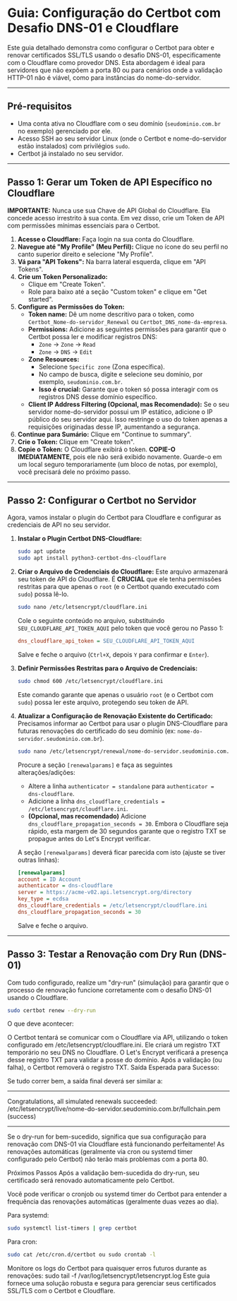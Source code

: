 # Guia: Configuração do Certbot com Desafio DNS-01 e Cloudflare

Este guia detalhado demonstra como configurar o Certbot para obter e renovar certificados SSL/TLS usando o desafio DNS-01, especificamente com o Cloudflare como provedor DNS. Esta abordagem é ideal para servidores que não expõem a porta 80 ou para cenários onde a validação HTTP-01 não é viável, como para instâncias do nome-do-servidor.

---

## Pré-requisitos

*   Uma conta ativa no Cloudflare com o seu domínio (`seudominio.com.br` no exemplo) gerenciado por ele.
*   Acesso SSH ao seu servidor Linux (onde o Certbot e nome-do-servidor estão instalados) com privilégios `sudo`.
*   Certbot já instalado no seu servidor.

---

## Passo 1: Gerar um Token de API Específico no Cloudflare

**IMPORTANTE:** Nunca use sua Chave de API Global do Cloudflare. Ela concede acesso irrestrito à sua conta. Em vez disso, crie um Token de API com permissões mínimas essenciais para o Certbot.

1.  **Acesse o Cloudflare:** Faça login na sua conta do Cloudflare.
2.  **Navegue até "My Profile" (Meu Perfil):** Clique no ícone do seu perfil no canto superior direito e selecione "My Profile".
3.  **Vá para "API Tokens":** Na barra lateral esquerda, clique em "API Tokens".
4.  **Crie um Token Personalizado:**
    *   Clique em "Create Token".
    *   Role para baixo até a seção "Custom token" e clique em "Get started".
5.  **Configure as Permissões do Token:**
    *   **Token name:** Dê um nome descritivo para o token, como `Certbot_Nome-do-servidor_Renewal` ou `Certbot_DNS_nome-da-empresa`.
    *   **Permissions:** Adicione as seguintes permissões para garantir que o Certbot possa ler e modificar registros DNS:
        *   `Zone` -> `Zone` -> `Read`
        *   `Zone` -> `DNS` -> `Edit`
    *   **Zone Resources:**
        *   Selecione `Specific zone` (Zona específica).
        *   No campo de busca, digite e selecione seu domínio, por exemplo, `seudominio.com.br`.
        *   **Isso é crucial:** Garante que o token só possa interagir com os registros DNS desse domínio específico.
    *   **Client IP Address Filtering (Opcional, mas Recomendado):** Se o seu servidor nome-do-servidor possui um IP estático, adicione o IP público do seu servidor aqui. Isso restringe o uso do token apenas a requisições originadas desse IP, aumentando a segurança.
6.  **Continue para Sumário:** Clique em "Continue to summary".
7.  **Crie o Token:** Clique em "Create token".
8.  **Copie o Token:** O Cloudflare exibirá o token. **COPIE-O IMEDIATAMENTE**, pois ele não será exibido novamente. Guarde-o em um local seguro temporariamente (um bloco de notas, por exemplo), você precisará dele no próximo passo.

---

## Passo 2: Configurar o Certbot no Servidor

Agora, vamos instalar o plugin do Certbot para Cloudflare e configurar as credenciais de API no seu servidor.

1.  **Instalar o Plugin Certbot DNS-Cloudflare:**
    ```bash
    sudo apt update
    sudo apt install python3-certbot-dns-cloudflare
    ```

2.  **Criar o Arquivo de Credenciais do Cloudflare:**
    Este arquivo armazenará seu token de API do Cloudflare. É **CRUCIAL** que ele tenha permissões restritas para que apenas o `root` (e o Certbot quando executado com `sudo`) possa lê-lo.

    ```bash
    sudo nano /etc/letsencrypt/cloudflare.ini
    ```
    Cole o seguinte conteúdo no arquivo, substituindo `SEU_CLOUDFLARE_API_TOKEN_AQUI` pelo token que você gerou no Passo 1:
    ```ini
    dns_cloudflare_api_token = SEU_CLOUDFLARE_API_TOKEN_AQUI
    ```
    Salve e feche o arquivo (`Ctrl+X`, depois `Y` para confirmar e `Enter`).

3.  **Definir Permissões Restritas para o Arquivo de Credenciais:**
    ```bash
    sudo chmod 600 /etc/letsencrypt/cloudflare.ini
    ```
    Este comando garante que apenas o usuário `root` (e o Certbot com `sudo`) possa ler este arquivo, protegendo seu token de API.

4.  **Atualizar a Configuração de Renovação Existente do Certificado:**
    Precisamos informar ao Certbot para usar o plugin DNS-Cloudflare para futuras renovações do certificado do seu domínio (ex: `nome-do-servidor.seudominio.com.br`).

    ```bash
    sudo nano /etc/letsencrypt/renewal/nome-do-servidor.seudominio.com.br.conf
    ```
    Procure a seção `[renewalparams]` e faça as seguintes alterações/adições:
    *   Altere a linha `authenticator = standalone` para `authenticator = dns-cloudflare`.
    *   Adicione a linha `dns_cloudflare_credentials = /etc/letsencrypt/cloudflare.ini`.
    *   **(Opcional, mas recomendado)** Adicione `dns_cloudflare_propagation_seconds = 30`. Embora o Cloudflare seja rápido, esta margem de 30 segundos garante que o registro TXT se propague antes do Let's Encrypt verificar.

    A seção `[renewalparams]` deverá ficar parecida com isto (ajuste se tiver outras linhas):
    ```ini
    [renewalparams]
    account = ID Account
    authenticator = dns-cloudflare
    server = https://acme-v02.api.letsencrypt.org/directory
    key_type = ecdsa
    dns_cloudflare_credentials = /etc/letsencrypt/cloudflare.ini
    dns_cloudflare_propagation_seconds = 30
    ```
    Salve e feche o arquivo.

---

## Passo 3: Testar a Renovação com Dry Run (DNS-01)

Com tudo configurado, realize um "dry-run" (simulação) para garantir que o processo de renovação funcione corretamente com o desafio DNS-01 usando o Cloudflare.

```bash
sudo certbot renew --dry-run
```

O que deve acontecer:

O Certbot tentará se comunicar com o Cloudflare via API, utilizando o token configurado em /etc/letsencrypt/cloudflare.ini.
Ele criará um registro TXT temporário no seu DNS no Cloudflare.
O Let's Encrypt verificará a presença desse registro TXT para validar a posse do domínio.
Após a validação (ou falha), o Certbot removerá o registro TXT.
Saída Esperada para Sucesso:

Se tudo correr bem, a saída final deverá ser similar a:

- - - - - - - - - - - - - - - - - - - - - - - - - - - - - - - - - - - - - - - -
Congratulations, all simulated renewals succeeded:
/etc/letsencrypt/live/nome-do-servidor.seudominio.com.br/fullchain.pem (success)
- - - - - - - - - - - - - - - - - - - - - - - - - - - - - - - - - - - - - - - -

Se o dry-run for bem-sucedido, significa que sua configuração para renovação com DNS-01 via Cloudflare está funcionando perfeitamente! As renovações automáticas (geralmente via cron ou systemd timer configurado pelo Certbot) não terão mais problemas com a porta 80.

Próximos Passos
Após a validação bem-sucedida do dry-run, seu certificado será renovado automaticamente pelo Certbot.

Você pode verificar o cronjob ou systemd timer do Certbot para entender a frequência das renovações automáticas (geralmente duas vezes ao dia).

Para systemd:
```bash
sudo systemctl list-timers | grep certbot
```

Para cron:
```bash
sudo cat /etc/cron.d/certbot ou sudo crontab -l
```
Monitore os logs do Certbot para quaisquer erros futuros durante as renovações: sudo tail -f /var/log/letsencrypt/letsencrypt.log
Este guia fornece uma solução robusta e segura para gerenciar seus certificados SSL/TLS com o Certbot e Cloudflare.
